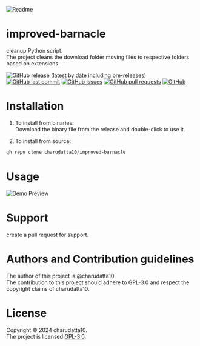 ![Readme](docs/assets/img/Designer%20(3).png)

# improved-barnacle

cleanup Python script.  
The project cleans the download folder moving files to respective folders based on extensions. 

[![GitHub release (latest by date including pre-releases)](https://img.shields.io/github/v/release/charudatta10/improved-barnacle?include_prereleases)](https://img.shields.io/github/v/release/charudatta10/improved-barnacle?include_prereleases)
[![GitHub last commit](https://img.shields.io/github/last-commit/charudatta10/improved-barnacle)](https://img.shields.io/github/last-commit/charudatta10/improved-barnacle)
[![GitHub issues](https://img.shields.io/github/issues-raw/charudatta10/improved-barnacle)](https://img.shields.io/github/issues-raw/charudatta10/improved-barnacle)
[![GitHub pull requests](https://img.shields.io/github/issues-pr/charudatta10/improved-barnacle)](https://img.shields.io/github/issues-pr/charudatta10/improved-barnacle)
[![GitHub](https://img.shields.io/github/license/charudatta10/improved-barnacle)](https://img.shields.io/github/license/charudatta10/ideal-octo-engine)

 <!---
# Table of Contents

This is a table of contents for your project. It helps the reader navigate through the README quickly.
- [improved barnacle](#improved-barnacle)
- [Quick Start Demo](#quick-start-demo)
- [Table of Contents](#table-of-contents)
- [Installation](#installation)
- [Usage](#usage)
- [Development](#development)
- [Contribute](#contribute)
- [License](#license)
--->
# Installation

1. To install from binaries:  
   Download the binary file from the release and double-click to use it.

2. To install from source:

```PowerShell
gh repo clone charudatta10/improved-barnacle
```
 
# Usage

![Demo Preview](docs/assets/img/Screenshot_usecase.png)

# Support

create a pull request for support. 

# Authors and Contribution guidelines

The author of this project is @charudatta10.  
The contribution to this project should adhere to GPL-3.0 and respect the copyright claims of charudatta10.

# License

Copyright © 2024 charudatta10.   
The project is licensed [GPL-3.0](LICENSE).



